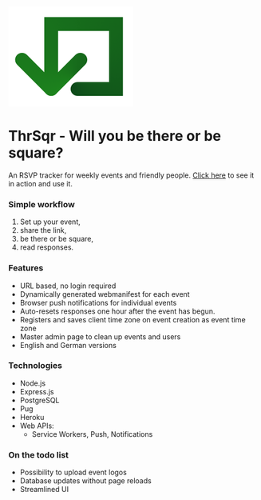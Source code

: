 ![ThrSqr logo](./public/images/thrsqrlogo.png)

# ThrSqr - Will you be there or be square?

An RSVP tracker for weekly events and friendly people.
[Click here](https://thrsqr.hrmn.dev) to see it in action and use it.

### Simple workflow

1. Set up your event,
2. share the link,
3. be there or be square,
4. read responses.

### Features

* URL based, no login required
* Dynamically generated webmanifest for each event
* Browser push notifications for individual events
* Auto-resets responses one hour after the event has begun.
* Registers and saves client time zone on event creation as event time zone
* Master admin page to clean up events and users
* English and German versions

### Technologies

* Node.js
* Express.js
* PostgreSQL
* Pug
* Heroku
* Web APIs:
  - Service Workers, Push, Notifications

### On the todo list

* Possibility to upload event logos
* Database updates without page reloads
* Streamlined UI